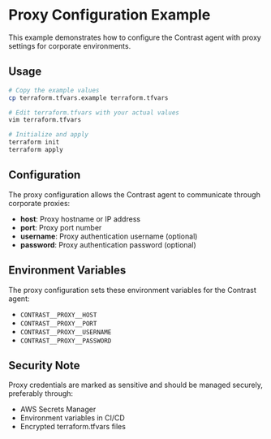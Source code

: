# Proxy Configuration Example

This example demonstrates how to configure the Contrast agent with proxy settings for corporate environments.

## Usage

```bash
# Copy the example values
cp terraform.tfvars.example terraform.tfvars

# Edit terraform.tfvars with your actual values
vim terraform.tfvars

# Initialize and apply
terraform init
terraform apply
```

## Configuration

The proxy configuration allows the Contrast agent to communicate through corporate proxies:

- **host**: Proxy hostname or IP address
- **port**: Proxy port number
- **username**: Proxy authentication username (optional)
- **password**: Proxy authentication password (optional)

## Environment Variables

The proxy configuration sets these environment variables for the Contrast agent:

- `CONTRAST__PROXY__HOST`
- `CONTRAST__PROXY__PORT`
- `CONTRAST__PROXY__USERNAME`
- `CONTRAST__PROXY__PASSWORD`

## Security Note

Proxy credentials are marked as sensitive and should be managed securely, preferably through:
- AWS Secrets Manager
- Environment variables in CI/CD
- Encrypted terraform.tfvars files
